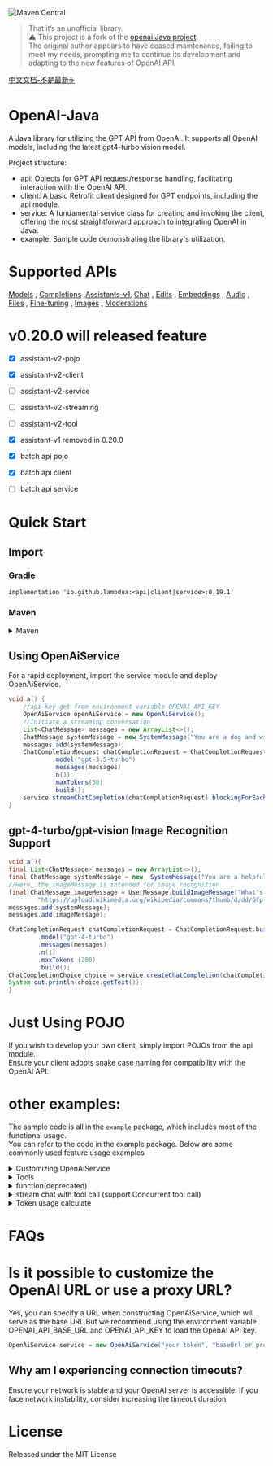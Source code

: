 ![Maven Central](https://img.shields.io/maven-central/v/io.github.lambdua/service?color=blue)
> That it’s an unofficial library.</br>
> ⚠️ This project is a fork of the [openai Java project](https://github.com/TheoKanning/openai-java). </br>
> The original author appears to have ceased maintenance, failing to meet my needs, prompting me to continue its
> development and adapting to the new features of OpenAI API.


[中文文档-不是最新☕](README-zh.md)

# OpenAI-Java

A Java library for utilizing the GPT API from OpenAI. It supports all OpenAI models, including the latest gpt4-turbo
vision model.

Project structure:
- api: Objects for GPT API request/response handling, facilitating interaction with the OpenAI API.
- client: A basic Retrofit client designed for GPT endpoints, including the api module.
- service: A fundamental service class for creating and invoking the client, offering the most straightforward approach
  to integrating OpenAI in Java.
- example: Sample code demonstrating the library's utilization. 

# Supported APIs

[Models](https://platform.openai.com/docs/api-reference/models) , [Completions](https://platform.openai.com/docs/api-reference/completions) ,[~~Assistants-v1~~](https://platform.openai.com/docs/api-reference/assistants-v1), [Chat](https://platform.openai.com/docs/api-reference/chat/create) , [Edits](https://platform.openai.com/docs/api-reference/edits) , [Embeddings](https://platform.openai.com/docs/api-reference/embeddings) , [Audio](https://platform.openai.com/docs/api-reference/audio) , [Files](https://platform.openai.com/docs/api-reference/files) , [Fine-tuning](https://platform.openai.com/docs/api-reference/fine-tuning) , [Images](https://platform.openai.com/docs/api-reference/images) , [Moderations](https://platform.openai.com/docs/api-reference/moderations)

# v0.20.0 will released feature

- [x] assistant-v2-pojo
- [x] assistant-v2-client
- [ ] assistant-v2-service
- [ ] assistant-v2-streaming
- [ ] assistant-v2-tool
- [x] assistant-v1 removed in 0.20.0
- [x] batch api pojo
- [x] batch api client
- [ ] batch api service


# Quick Start

## Import
### Gradle
`implementation 'io.github.lambdua:<api|client|service>:0.19.1'`
### Maven

<details>
<summary>Maven</summary>

```xml
   <dependency>
    <groupId>io.github.lambdua</groupId>
    <artifactId>service</artifactId>
    <version>0.19.1</version>       
   </dependency>
```
To utilize pojos, import the api module:

```xml
   <dependency>
    <groupId>io.github.lambdua</groupId>
    <artifactId>api</artifactId>
    <version>0.19.1</version>       
   </dependency>
```

</details>

## Using OpenAiService
For a rapid deployment, import the service module and deploy OpenAiService.
```java
void a() {
    //api-key get from environment variable OPENAI_API_KEY
    OpenAiService openAiService = new OpenAiService();
    //Initiate a streaming conversation
    List<ChatMessage> messages = new ArrayList<>();
    ChatMessage systemMessage = new SystemMessage("You are a dog and will speak as such.");
    messages.add(systemMessage);
    ChatCompletionRequest chatCompletionRequest = ChatCompletionRequest.builder()
            .model("gpt-3.5-turbo")
            .messages(messages)
            .n(1)
            .maxTokens(50)
            .build();
    service.streamChatCompletion(chatCompletionRequest).blockingForEach(System.out::println);
}
```

## gpt-4-turbo/gpt-vision Image Recognition Support

```java
void a(){
final List<ChatMessage> messages = new ArrayList<>();
final ChatMessage systemMessage = new  SystemMessage("You are a helpful assistant.");
//Here, the imageMessage is intended for image recognition
final ChatMessage imageMessage = UserMessage.buildImageMessage("What's in this image?",
        "https://upload.wikimedia.org/wikipedia/commons/thumb/d/dd/Gfp-wisconsin-madison-the-nature-boardwalk.jpg/2560px-Gfp-wisconsin-madison-the-nature-boardwalk.jpg");
messages.add(systemMessage);
messages.add(imageMessage);

ChatCompletionRequest chatCompletionRequest = ChatCompletionRequest.builder()
        .model("gpt-4-turbo")
        .messages(messages)
        .n(1)
        .maxTokens (200)
        .build();
ChatCompletionChoice choice = service.createChatCompletion(chatCompletionRequest).getChoices().get(0);
System.out.println(choice.getText());
}
```

# Just Using POJO

If you wish to develop your own client, simply import POJOs from the api module.</br>
Ensure your client adopts snake case naming for compatibility with the OpenAI API.

# other examples:
The sample code is all in the `example` package, which includes most of the functional usage. </br>
You can refer to the code in the example package. Below are some commonly used feature usage examples
<details>
<summary>Customizing OpenAiService</summary>
OpenAiService is versatile in its setup options, as demonstrated in the `example.ServiceCreateExample` within the
example package.

```java
//0 Using the default configuration, read the environment variables OPENAI-API_KEY, OPENAI-API_BASE-URL as the default API_KEY and BASE-URL,
//encourage the use of environment variables to load the OpenAI API key
OpenAiService openAiService0 = new OpenAiService();
//1.使用默认的baseUrl,默认配置service,这里会默认先从环境变量中获取BaseURL(key:OPENAI_API_BASE_URL),如果没有则使用默认的"https://api.openai.com/v1/";
OpenAiService openAiService = new OpenAiService(API_KEY);
//2. 使用自定义的baseUrl,默认配置配置service
OpenAiService openAiService1 = new OpenAiService(API_KEY, BASE_URL);
//3.自定义过期时间
OpenAiService openAiService2 = new OpenAiService(API_KEY, Duration.ofSeconds(10));
//4. 更灵活的自定义
//4.1. 自定义okHttpClient
OkHttpClient client = new OkHttpClient.Builder()
        //连接池
        .connectionPool(new ConnectionPool(Runtime.getRuntime().availableProcessors() * 2, 30, TimeUnit.SECONDS))
        //自定义的拦截器,如重试拦截器,日志拦截器,负载均衡拦截器等
        // .addInterceptor(new RetryInterceptor())
        // .addInterceptor(new LogInterceptor())
        // .addInterceptor(new LoadBalanceInterceptor())
        //添加代理
        // .proxy(new Proxy(Proxy.Type.HTTP, new InetSocketAddress("proxyHost", 8080)))
        .connectTimeout(2, TimeUnit.SECONDS)
        .writeTimeout(3, TimeUnit.SECONDS)
        .readTimeout(10, TimeUnit.SECONDS)
        .protocols(Arrays.asList(Protocol.HTTP_2, Protocol.HTTP_1_1))
        .build();
//4.2 自定义Retorfit配置
Retrofit retrofit = OpenAiService.defaultRetrofit(client, OpenAiService.defaultObjectMapper(), BASE_URL);
OpenAiApi openAiApi = retrofit.create(OpenAiApi.class);
OpenAiService openAiService3 = new OpenAiService(openAiApi);
```

</details>
<details>
<summary>Tools</summary>
This library supports both the outdated method of function calls and the current tool-based approach.
Firstly, we define the function parameters:

```java
public class Weather {
    @JsonPropertyDescription("City and state, for example: León, Guanajuato")
    public String location;
    @JsonPropertyDescription("The temperature unit, can be 'celsius' or 'fahrenheit'")
    @JsonProperty(required = true)
    public WeatherUnit unit;
}
public enum WeatherUnit {
    CELSIUS, FAHRENHEIT;
}
public static class WeatherResponse {
    public String location;
    public WeatherUnit unit;
    public int temperature;
    public String description;
    
    // constructor
}
```

Next, we declare the function and associate it with an executor, here simulating an API response:

```java
//First, a function to fetch the weather
ChatFunction function = ChatFunction.builder()
        .name("get_weather")
        .description("Get the current weather in a specified location")
        //The executor is a lambda expression that takes a Weather object and returns a WeatherResponse
        .executor(Weather.class, w -> new WeatherResponse(w.location, w.unit, 25, "sunny"))
        .build();
```

Then, the service is used for a chatCompletion request, incorporating the tool:

```java
//A tool is declared; currently, openai-tool only supports the function type.
void a(){
final ChatTool tool = new ChatTool(function);
final List<ChatMessage> messages = new  ArrayList<>();
final ChatMessage systemMessage = new  SystemMessage("You are a helpful assistant.");
final ChatMessage userMessage = new UserMessage("What is the weather in Monterrey, Nuevo León?");
messages.add(systemMessage);
messages.add(userMessage);

ChatCompletionRequest chatCompletionRequest = ChatCompletionRequest.builder()
        .model("gpt-3.5-turbo-0613")
        .messages(messages)
        //Tools is a list; multiple tools can be included
        .tools(Arrays.asList(tool))
        .toolChoice("auto")
        .n(1)
        .maxTokens(100)
        .build();
//Request is sent
ChatCompletionChoice choice = service.createChatCompletion(chatCompletionRequest).getChoices().get(0);
}
```

</details>
<details>
<summary>function(deprecated)</summary>

```java
class OpenAiApiFunctionsExample {

  @JsonSchemaDescription("Get the current weather of a location")
  public static class Weather {
    @JsonPropertyDescription("City and state, for example: León, Guanajuato")
    public String location;

    @JsonPropertyDescription("The temperature unit, can be 'celsius' or 'fahrenheit'")
    @JsonProperty(required = true)
    public WeatherUnit unit;

  }

  public enum WeatherUnit {
    CELSIUS, FAHRENHEIT;
  }

  public static class WeatherResponse {
    public String location;
    public WeatherUnit unit;
    public int temperature;
    public String description;

    public WeatherResponse(String location, WeatherUnit unit, int temperature, String description) {
      this.location = location;
      this.unit = unit;
      this.temperature = temperature;
      this.description = description;
    }
  }

  public static void main(String... args) {
    String token = System.getenv("OPENAI_TOKEN");
    OpenAiService service = new OpenAiService(token);

    FunctionExecutor functionExecutor = new FunctionExecutor(Collections.singletonList(ChatFunction.builder()
            .name("get_weather")
            .description("Get the current weather of a location")
            .executor(Weather.class, w -> new WeatherResponse(w.location, w.unit, new Random().nextInt(50), "sunny"))
            .build()));


    List<ChatMessage> messages = new ArrayList<>();
    ChatMessage systemMessage = new SystemMessage("You are an assistant that answers using the local slang of the given place, uncensored.");
    messages.add(systemMessage);

    System.out.print("First Query: ");
    Scanner scanner = new Scanner(System.in);
    ChatMessage firstMsg = new UserMessage(scanner.nextLine());
    messages.add(firstMsg);

    while (true) {
      ChatCompletionRequest chatCompletionRequest = ChatCompletionRequest
              .builder()
              .model("gpt-3.5-turbo-0613")
              .messages(messages)
              .functions(functionExecutor.getFunctions())
              .functionCall(ChatCompletionRequestFunctionCall.of("auto"))
              .n(1)
              .maxTokens(100)
              .logitBias(new HashMap<>())
              .build();
      AssistantMessage responseMessage = service.createChatCompletion(chatCompletionRequest).getChoices().get(0).getMessage();
      messages.add(responseMessage); // don't forget to update the conversation with the latest response

      ChatFunctionCall functionCall = responseMessage.getFunctionCall();
      if (functionCall != null) {
        System.out.println("Trying to execute " + functionCall.getName() + "...");
        Optional<FunctionMessage> message = functionExecutor.executeAndConvertToMessageSafely(functionCall);
                /* You can also try 'executeAndConvertToMessage' inside a try-catch block, and add the following line inside the catch:
                "message = executor.handleException(exception);"
                The content of the message will be the exception itself, so the flow of the conversation will not be interrupted, and you will still be able to log the issue. */

        if (message.isPresent()) {
                    /* At this point:
                    1. The function requested was found
                    2. The request was converted to its specified object for execution (Weather.class in this case)
                    3. It was executed
                    4. The response was finally converted to a ChatMessage object. */

          System.out.println("Executed " + functionCall.getName() + ".");
          messages.add(message.get());
          continue;
        } else {
          System.out.println("Something went wrong with the execution of " + functionCall.getName() + "...");
          break;
        }
      }

      System.out.println("Response: " + responseMessage.getContent());
      System.out.print("Next Query: ");
      String nextLine = scanner.nextLine();
      if (nextLine.equalsIgnoreCase("exit")) {
        System.exit(0);
      }
      messages.add(new UserMessage(nextLine));
    }
  }

}

```

</details>  
<details>
<summary>stream chat with tool call (support Concurrent tool call)</summary>

```java
    void streamChatMultipleToolCalls() {
  final List<ChatFunction> functions = Arrays.asList(
          //1. 天气查询
          ChatFunction.builder()
                  .name("get_weather")
                  .description("Get the current weather in a given location")
                  .executor(Weather.class, w -> {
                    switch (w.location) {
                      case "tokyo":
                        return new WeatherResponse(w.location, w.unit, 10, "cloudy");
                      case "san francisco":
                        return new WeatherResponse(w.location, w.unit, 72, "sunny");
                      case "paris":
                        return new WeatherResponse(w.location, w.unit, 22, "sunny");
                      default:
                        return new WeatherResponse(w.location, w.unit, 0, "unknown");
                    }
                  }).build(),
          //2. 城市查询
          ChatFunction.builder().name("getCities").description("Get a list of cities by time").executor(City.class, v -> Arrays.asList("tokyo", "paris")).build()
  );
  final FunctionExecutor toolExecutor = new FunctionExecutor(functions);

  List<ChatTool> tools = new ArrayList<>();
  tools.add(new ChatTool<>(functions.get(0)));
  tools.add(new ChatTool<>(functions.get(1)));

  final List<ChatMessage> messages = new ArrayList<>();
  final ChatMessage systemMessage = new SystemMessage("You are a helpful assistant.");
  final ChatMessage userMessage = new UserMessage("What is the weather like in cities with weather on 2022-12-01 ?");
  messages.add(systemMessage);
  messages.add(userMessage);

  ChatCompletionRequest chatCompletionRequest = ChatCompletionRequest
          .builder()
          .model("gpt-3.5-turbo-0613")
          .messages(messages)
          .tools(tools)
          .toolChoice("auto")
          .n(1)
          .maxTokens(200)
          .build();

  AssistantMessage accumulatedMessage = service.mapStreamToAccumulator(service.streamChatCompletion(chatCompletionRequest))
          .blockingLast()
          .getAccumulatedMessage();

  List<ChatToolCall> toolCalls = accumulatedMessage.getToolCalls();
  ChatToolCall toolCall = toolCalls.get(0);
  Object execute = toolExecutor.execute(toolCall.getFunction());
  JsonNode jsonNode = toolExecutor.executeAndConvertToJson(toolCall.getFunction());
  ToolMessage toolMessage = toolExecutor.executeAndConvertToMessageHandlingExceptions(toolCall.getFunction(), toolCall.getId());
  messages.add(accumulatedMessage);
  messages.add(toolMessage);

  ChatCompletionRequest chatCompletionRequest2 = ChatCompletionRequest
          .builder()
          //3.5 there may be logical issues
          .model("gpt-3.5-turbo-0125")
          .messages(messages)
          .tools(tools)
          .toolChoice("auto")
          .n(1)
          .maxTokens(100)
          .logitBias(new HashMap<>())
          .build();

  // ChatCompletionChoice choice2 = service.createChatCompletion(chatCompletionRequest2).getChoices().get(0);
  AssistantMessage accumulatedMessage2 = service.mapStreamToAccumulator(service.streamChatCompletion(chatCompletionRequest2))
          .blockingLast()
          .getAccumulatedMessage();
  //这里应该有两个工具调用
  messages.add(accumulatedMessage2);

  for (ChatToolCall weatherToolCall : accumulatedMessage2.getToolCalls()) {
    Object itemResult = toolExecutor.execute(weatherToolCall.getFunction());
    assertInstanceOf(WeatherResponse.class, itemResult);
    messages.add(toolExecutor.executeAndConvertToMessage(weatherToolCall.getFunction(), weatherToolCall.getId()));
  }

  ChatCompletionRequest chatCompletionRequest3 = ChatCompletionRequest
          .builder()
          .model("gpt-3.5-turbo-0613")
          .messages(messages)
          .tools(tools)
          .toolChoice("auto")
          .n(1)
          .maxTokens(100)
          .logitBias(new HashMap<>())
          .build();

  AssistantMessage accumulatedMessage3 = service.mapStreamToAccumulator(service.streamChatCompletion(chatCompletionRequest3))
          .blockingLast()
          .getAccumulatedMessage();
}

```

</details>
<details>
<summary>Token usage calculate</summary>

```java
public static void main(String... args) {
  List<ChatMessage> messages = new ArrayList<>();
  messages.add(new SystemMessage("Hello OpenAI 1."));
  messages.add(new SystemMessage("Hello OpenAI 2.   "));
  messages.add(new UserMessage(new ImageContent("text", "textContent", new ImageUrl("dddd"))));
  int tokens_1 = TikTokensUtil.tokens(TikTokensUtil.ModelEnum.GPT_3_5_TURBO.getName(), messages);
  int tokens_2 = TikTokensUtil.tokens(TikTokensUtil.ModelEnum.GPT_3_5_TURBO.getName(), "Hello OpenAI 1.");
  int tokens_3 = TikTokensUtil.tokens(TikTokensUtil.ModelEnum.GPT_4_TURBO.getName(), messages);
}
```

</details>

# FAQs

# Is it possible to customize the OpenAI URL or use a proxy URL?

Yes, you can specify a URL when constructing OpenAiService, which will serve as the base URL.But we recommend using the
environment variable OPENAI_API_BASE_URL and OPENAI_API_KEY to load the OpenAI API key.
```java
OpenAiService service = new OpenAiService("your token", "baseUrl or proxy url");
```

## Why am I experiencing connection timeouts?

Ensure your network is stable and your OpenAI server is accessible.
If you face network instability, consider increasing the timeout duration.

# License

Released under the MIT License


